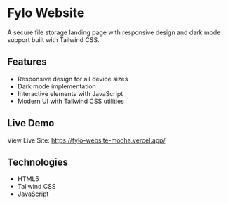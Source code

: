 # Fylo Website

A secure file storage landing page with responsive design and dark mode support built with Tailwind CSS.

## Features

- Responsive design for all device sizes
- Dark mode implementation
- Interactive elements with JavaScript
- Modern UI with Tailwind CSS utilities

## Live Demo
View Live Site: https://fylo-website-mocha.vercel.app/

## Technologies
- HTML5
- Tailwind CSS
- JavaScript
